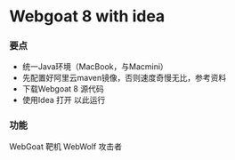 # Webgoat 8  with idea

### 要点

- 统一Java环境（MacBook，与Macmini）
- 先配置好阿里云maven镜像，否则速度奇慢无比，参考资料
- 下载Webgoat 8 源代码
- 使用Idea 打开 以此运行


### 功能

WebGoat   靶机
WebWolf	攻击者






